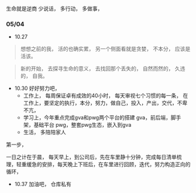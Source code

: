 生命就是逆商
少说话，
多行动，
多做事，

### 05/04
- 10.27
> 想想之前的我，
活的也确实累，
另一个侧面看就是贪婪，
不本分，
应该是活该。

> 新的开始，
去探寻生命的意义，
去找回那个丢失的，
自然而然的，
久违的，
自我。

- 10.30
好好努力吧，
  - 工作上，
    每周保证卓有成效的40小时，
    每天审视七个习惯的每一条，
    在工作上，要坚定的执行，本分，努力，做自己，投入，产出，交代，不卑不亢，
  - 学习上，今年重点完成gva和pwg两个平台的搭建
    gva，前后端，脚手架，基础平台
    pwg，整套pwg生态，嵌入到gva
  - 生活，
    多陪陪家人

第一步，

一日之计在于晨，
每天早上，到公司后，先在车里静十分钟，完成每日清单梳理，轻重缓急的安排，每天晚上下班后，在车里进行回顾，迭代，努力构造正向的循环，

- 10.37
加油吧，
仓库私有